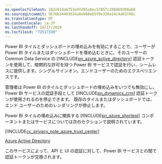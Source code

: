 ```yaml
---
ms.openlocfilehash: 162e914a6753e9fd95a8ec57857c280469308a68
ms.sourcegitcommit: 9576b34403634a8e960eb5f8e320a14c4a03746c
ms.translationtype: MT
ms.contentlocale: ja-JP
ms.lasthandoff: 10/17/2019
ms.locfileid: "72517338"
---
```

Power BI タイルとダッシュボードの埋め込みを有効にすることで、ユーザーが Power BI タイルまたはダッシュボードを埋め込むときに、そのユーザーの Common Data Service の [!INCLUDE[pn_azure_active_directory](pn-azure-active-directory.md)] 認証トークンを使用して、暗黙的な許可を持つ Power BI サービスで認証を行い、シームレスに提供します。シングルサインオン。エンドユーザーのためのエクスペリエンスです。  
  
 管理者は Power BI のタイルとダッシュボードの埋め込みをいつでも無効にし、Power BI サービスの認証手段として [!INCLUDE[pn_dynamics_crm](pn-dynamics-crm.md)] 認証トークンが使用されるのを停止できます。 既存のタイルまたはダッシュボードでは、エンド ユーザーのためのレンダリングが停止します。  
  
 Power BI タイルの埋め込みに関係する [!INCLUDE[pn_azure_shortest](pn-azure-shortest.md)] コンポーネントまたはサービスについては次のセクションで説明されています。  
  
 [!INCLUDE[cc_privacy_note_azure_trust_center](cc-privacy-note-azure-trust-center.md)]  
  
 [Azure Active Directory](https://azure.microsoft.com/services/active-directory/)  
  
 このサービスによって、API と UI の認証に対して、Power BI サービスとの間で認証トークンが交換されます。
